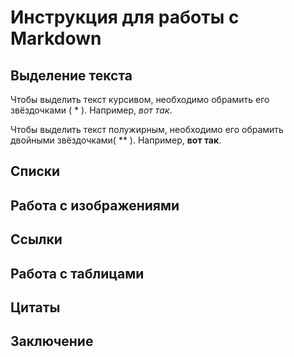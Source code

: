 # Инструкция для работы с Markdown
## Выделение текста
Чтобы выделить текст курсивом, необходимо обрамить его звёздочками ( * ). Например, *вот так*.

Чтобы выделить текст полужирным, необходимо его обрамить двойными звёздочками( ** ). Например, **вот так**.
## Списки
## Работа с изображениями
## Ссылки
## Работа с таблицами
## Цитаты
## Заключение